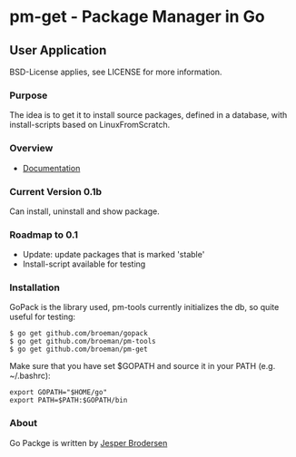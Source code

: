 pm-get - Package Manager in Go 
==============================

## User Application
BSD-License applies, see LICENSE for more information.

### Purpose
The idea is to get it to install source packages, defined in a database, with install-scripts based on LinuxFromScratch.

### Overview
- [Documentation](http://godoc.org/github.com/broeman/pm-get)

### Current Version 0.1b
Can install, uninstall and show package.

### Roadmap to 0.1
- Update: update packages that is marked 'stable'
- Install-script available for testing

### Installation
GoPack is the library used, pm-tools currently initializes the db, so quite useful for testing:

```
$ go get github.com/broeman/gopack
$ go get github.com/broeman/pm-tools
$ go get github.com/broeman/pm-get
```

Make sure that you have set $GOPATH and source it in your PATH (e.g. ~/.bashrc):
```
export GOPATH="$HOME/go"
export PATH=$PATH:$GOPATH/bin
```

### About
Go Packge is written by [Jesper Brodersen](http://jesperbrodersen.dk)
